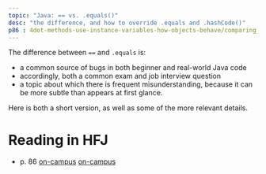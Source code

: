 ```yaml
---
topic: "Java: == vs. .equals()"
desc: "the difference, and how to override .equals and .hashCode()"
p86 : 4dot-methods-use-instance-variables-how-objects-behave/comparing_variables_open_parenthesis_pri
---
```


The difference between `==` and `.equals` is:

* a common source of bugs in both beginner and real-world Java code
* accordingly, both a common exam and job interview question
* a topic about which there is frequent misunderstanding, because it can be more subtle than
  appears at first glance.

Here is both a short version, as well as some of the more relevant details.




# Reading in HFJ

* p. 86
  [on-campus]({{site.on_campus}}/{{site.hfj_url}}/{{page.p86}})
  [on-campus]({{site.off_campus}}/{{site.hfj_url}}/{{page.p86}})	


